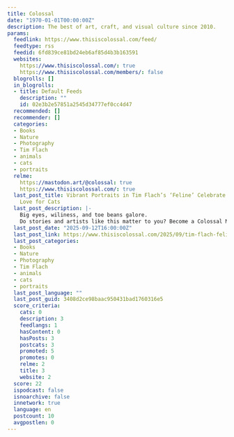 ```yaml
---
title: Colossal
date: "1970-01-01T00:00:00Z"
description: The best of art, craft, and visual culture since 2010.
params:
  feedlink: https://www.thisiscolossal.com/feed/
  feedtype: rss
  feedid: 6fd839ce81bd24eb6af85d4b3b163591
  websites:
    https://www.thisiscolossal.com/: true
    https://www.thisiscolossal.com/members/: false
  blogrolls: []
  in_blogrolls:
  - title: Default Feeds
    description: ""
    id: 02e3b2e57851a2545d34777ef0cc4d47
  recommended: []
  recommender: []
  categories:
  - Books
  - Nature
  - Photography
  - Tim Flach
  - animals
  - cats
  - portraits
  relme:
    https://mastodon.art/@colossal: true
    https://www.thisiscolossal.com/: true
  last_post_title: Vibrant Portraits in Tim Flach’s ‘Feline’ Celebrate Our Enduring
    Love for Cats
  last_post_description: |-
    Big eyes, wiliness, and toe beans galore.
    Do stories and artists like this matter to you? Become a Colossal Member today and support independent arts publishing for as little as $7 per month. The
  last_post_date: "2025-09-12T16:00:00Z"
  last_post_link: https://www.thisiscolossal.com/2025/09/tim-flach-feline-abrams-book-cat-portraits/
  last_post_categories:
  - Books
  - Nature
  - Photography
  - Tim Flach
  - animals
  - cats
  - portraits
  last_post_language: ""
  last_post_guid: 3408d2ce98baac950431bad1760316e5
  score_criteria:
    cats: 0
    description: 3
    feedlangs: 1
    hasContent: 0
    hasPosts: 3
    postcats: 3
    promoted: 5
    promotes: 0
    relme: 2
    title: 3
    website: 2
  score: 22
  ispodcast: false
  isnoarchive: false
  innetwork: true
  language: en
  postcount: 10
  avgpostlen: 0
---
```

